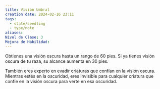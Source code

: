 ```yaml
---
title: Visión Umbral
creation date: 2024-02-16 23:11
tags:
  - state/seedling
  - type/note
aliases: 
Nivel de Clase: 3
Mejora de Habilidad:
---
```

Obtienes una visión oscura hasta un rango de 60 pies. Si ya tienes visión oscura de tu raza, su
alcance aumenta en 30 pies.

También eres experto en evadir criaturas que confían en la visión oscura. Mientras estés en la
oscuridad, eres invisible para cualquier criatura que confíe en la visión oscura para verte en esa
oscuridad.


